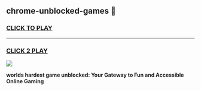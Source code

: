 
## chrome-unblocked-games 👋
<h3>
<a href="https://premium.freeplayer.one?title=chrome-unblocked-games&ref=14F">CLICK TO PLAY</a></h3>
<hr>

<h3>
<a href="https://premium.freeplayer.one?title=chrome-unblocked-games&ref=14F">CLICK 2 PLAY</a>
  
</h3>

<a href="https://premium.freeplayer.one?title=chrome-unblocked-games&ref=12F/"><img src="https://clearcache.store/games.png"></a>


**worlds hardest game unblocked: Your Gateway to Fun and Accessible Online Gaming**
